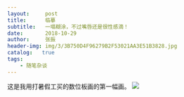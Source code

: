 ```yaml
---
layout:     post
title:      临摹
subtitle:   一塌糊涂，不过嘴唇还是很性感滴！
date:       2018-10-29
author:     张振
header-img: img/3/3B750D4F96279B2F53021AA3E51B3828.jpg
catalog:   true
tags:
    - 随笔杂谈
---
```

这是我用打暑假工买的数位板画的第一幅画。
![]({{site.baseurl}}/img/2/B2F8F7250387247C96ECCEE35F9DDC25.jpg)
